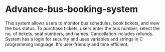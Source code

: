 # Advance-bus-booking-system
This system allows users to monitor bus schedules, book tickets, and view the bus status. To purchase tickets, users enter the bus number, select the no. of tickets, seat numbers, and names. Cancellation includes refunds. System has a login for security and uses variables and strings in C programming language. It's user-friendly and time efficient.
